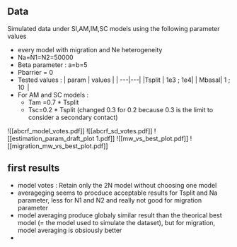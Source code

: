 ## Data
Simulated data under SI,AM,IM,SC models using the following parameter values
- every model with migration and Ne heterogeneity
- Na=N1=N2=50000
- Beta parameter : a=b=5
- Pbarrier = 0
- Tested values : 
| param | values |
| ---|---|
|Tsplit | 1e3 ; 1e4|
| Mbasal| 1 ; 10  |
 - For AM and SC models : 
	 - Tam =0.7 * Tsplit
	 - Tsc=0.2 * Tsplit (changed 0.3 for 0.2 because 0.3 is the limit to consider a secondary contact)

![[abcrf_model_votes.pdf]]
![[abcrf_sd_votes.pdf]]
![[estimation_param_draft_plot 1.pdf]]
![[mw_vs_best_plot.pdf]]
![[migration_mw_vs_best_plot.pdf]]
## first results
- model votes : Retain only the 2N model without choosing one model 
- averageging seems to procduce acceptable results for Tsplit and Na parameter, less for N1 and N2 and really not good for migration parameter
- model averaging produce globaly similar result than the theorical best model (= the model used to simulate the dataset), but for migration, model averaging is obsiously better
- 
